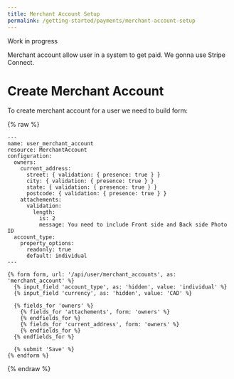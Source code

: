 ```yaml
---
title: Merchant Account Setup
permalink: /getting-started/payments/merchant-account-setup
---
```


Work in progress

Merchant account allow user in a system to get paid. We gonna use Stripe Connect.

# Create Merchant Account

To create merchant account for a user we need to build form:

{% raw %}

```liquid
---
name: user_merchant_account
resource: MerchantAccount
configuration:
  owners:
    current_address:
      street: { validation: { presence: true } }
      city: { validation: { presence: true } }
      state: { validation: { presence: true } }
      postcode: { validation: { presence: true } }
    attachements:
      validation:
        length:
          is: 2
          message: You need to include Front side and Back side Photo ID
  account_type:
    property_options:
      readonly: true
      default: individual
---

{% form form, url: '/api/user/merchant_accounts', as: 'merchant_account' %}
  {% input_field 'account_type', as: 'hidden', value: 'individual' %}
  {% input_field 'currency', as: 'hidden', value: 'CAD' %}

  {% fields_for 'owners' %}
    {% fields_for 'attachements', form: 'owners' %}
    {% endfields_for %}
    {% fields_for 'current_address', form: 'owners' %}
    {% endfields_for %}
  {% endfields_for %}

  {% submit 'Save' %}
{% endform %}
```

{% endraw %}
